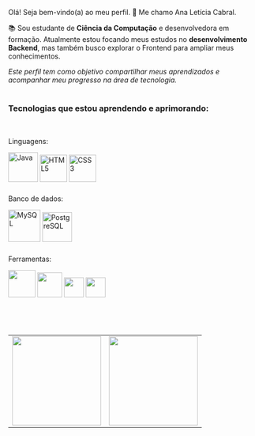 Olá! Seja bem-vindo(a) ao meu perfil. 👋 
Me chamo Ana Letícia Cabral.

📚 Sou estudante de **Ciência da Computação** e desenvolvedora em formação. 
Atualmente estou focando meus estudos no **desenvolvimento Backend**, mas também busco explorar o Frontend para ampliar meus conhecimentos.

 *Este perfil tem como objetivo compartilhar meus aprendizados e acompanhar meu progresso na área de tecnologia.*
# 
### Tecnologias que estou aprendendo e aprimorando: 


<div style="display: inline_block;"><br>
 
  Linguagens:    
  
  <img src="https://cdn.jsdelivr.net/gh/devicons/devicon@latest/icons/java/java-original.svg" alt="Java" height="60" />
  <img src="https://cdn.jsdelivr.net/gh/devicons/devicon@latest/icons/html5/html5-original-wordmark.svg" alt="HTML5" height="55" />
  <img src="https://cdn.jsdelivr.net/gh/devicons/devicon@latest/icons/css3/css3-original-wordmark.svg" alt="CSS3" height="55" />

###
Banco de dados: 
  
  <img src="https://cdn.jsdelivr.net/gh/devicons/devicon@latest/icons/mysql/mysql-original-wordmark.svg" alt="MySQL" height="65" />
  <img src="https://cdn.jsdelivr.net/gh/devicons/devicon@latest/icons/postgresql/postgresql-original-wordmark.svg" alt="PostgreSQL" height="60" />

###
Ferramentas:
  
  <img src="https://cdn.jsdelivr.net/gh/devicons/devicon@latest/icons/git/git-plain-wordmark.svg" width="55" />
  <img src="https://cdn.jsdelivr.net/gh/devicons/devicon@latest/icons/github/github-original-wordmark.svg" width="50" />
  <img src="https://cdn.jsdelivr.net/gh/devicons/devicon@latest/icons/netbeans/netbeans-original.svg" width="40" />
  <img src="https://cdn.jsdelivr.net/gh/devicons/devicon@latest/icons/vscode/vscode-original.svg" width="40" />



#

</div>
<br>
<table align="center">
  <tr>
    <td>
      <a href="https://github.com/ana-leticia-cabral">
        <img height="180em" src="https://github-readme-stats-anuraghazra1.vercel.app/api?username=ana-leticia-cabral&show_icons=true&theme=tokyonight" />
      </a>
    </td>
    <td>
      <a href="https://github.com/ana-leticia-cabral">
        <img height="180em" src="https://github-readme-stats-anuraghazra1.vercel.app/api/top-langs/?username=ana-leticia-cabral&layout=compact&langs_count=6&theme=tokyonight" />
      </a>
    </td>
  </tr>
</table>



